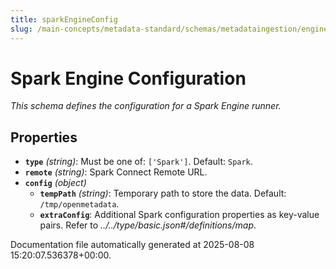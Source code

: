 ```yaml
---
title: sparkEngineConfig
slug: /main-concepts/metadata-standard/schemas/metadataingestion/engine/sparkengineconfig
---
```


# Spark Engine Configuration

*This schema defines the configuration for a Spark Engine runner.*

## Properties

- **`type`** *(string)*: Must be one of: `['Spark']`. Default: `Spark`.
- **`remote`** *(string)*: Spark Connect Remote URL.
- **`config`** *(object)*
  - **`tempPath`** *(string)*: Temporary path to store the data. Default: `/tmp/openmetadata`.
  - **`extraConfig`**: Additional Spark configuration properties as key-value pairs. Refer to *../../type/basic.json#/definitions/map*.


Documentation file automatically generated at 2025-08-08 15:20:07.536378+00:00.
